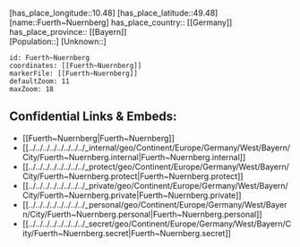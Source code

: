 ﻿---
location: [49.48,10.48] 
mapzoom: [7,12] 
mapmarker: city 
type: City
tags:
- geo/City


SpocWebEntityId: 30326
isDeleted: false
confidential: public

---
[has_place_longitude::10.48] 
[has_place_latitude::49.48] 
[name::Fuerth~Nuernberg] 
has_place_country:: [[Germany]]  
has_place_province:: [[Bayern]]  
[Population::] 
[Unknown::] 


```leaflet
id: Fuerth~Nuernberg
coordinates: [[Fuerth~Nuernberg]] 
markerFile: [[Fuerth~Nuernberg]] 
defaultZoom: 11 
maxZoom: 18
```


## Confidential Links & Embeds: 
- [[Fuerth~Nuernberg|Fuerth~Nuernberg]]  
- [[../../../../../../../../_internal/geo/Continent/Europe/Germany/West/Bayern/City/Fuerth~Nuernberg.internal|Fuerth~Nuernberg.internal]] 
- [[../../../../../../../../_protect/geo/Continent/Europe/Germany/West/Bayern/City/Fuerth~Nuernberg.protect|Fuerth~Nuernberg.protect]] 
- [[../../../../../../../../_private/geo/Continent/Europe/Germany/West/Bayern/City/Fuerth~Nuernberg.private|Fuerth~Nuernberg.private]] 
- [[../../../../../../../../_personal/geo/Continent/Europe/Germany/West/Bayern/City/Fuerth~Nuernberg.personal|Fuerth~Nuernberg.personal]] 
- [[../../../../../../../../_secret/geo/Continent/Europe/Germany/West/Bayern/City/Fuerth~Nuernberg.secret|Fuerth~Nuernberg.secret]] 
